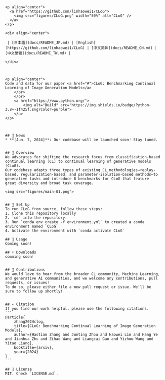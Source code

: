 ````
<p align="center">
  <a href="https://github.com/linhaowei1/CLoG">
    <img src="figures/CLoG.png" width="50%" alt="CLoG" />
  </a>
</p>

<div align="center">

 | [日本語](docs/README_JP.md) | [English](https://github.com/linhaowei1/CLoG) | [中文简体](docs/README_CN.md) | [中文繁體](docs/README_TW.md) |

</div>


---
<p align="center">
Code and data for our paper <a href="#">CLoG: Benchmarking Continual Learning of Image Generation Models</a>
    </br>
    </br>
    <a href="https://www.python.org/">
        <img alt="Build" src="https://img.shields.io/badge/Python-3.8+-1f425f.svg?color=purple">
    </a>
</p>



## 📰 News
* **[Jun. 7, 2024]**: Our codebase will be launched soon! Stay tuned.


## 👋 Overview
We advocates for shifting the research focus from classification-based continual learning (CL) to continual learning of generative models (CLoG). 
Our codebase adapts three types of existing CL methodologies—replay-based, regularization-based, and parameter-isolation-based methods—to generative tasks and introduce 8 benchmarks for CLoG that feature great diversity and broad task coverage. 

<img src="figures/main-01.png">


## 🚀 Set Up
To run CLoG from source, follow these steps:
1. Clone this repository locally
2. `cd` into the repository.
3. Run `conda env create -f environment.yml` to created a conda environment named `CLoG`
4. Activate the environment with `conda activate CLoG`

## 💽 Usage
Coming soon!

## ⬇️ Downloads
comming soon!


## 💫 Contributions
We would love to hear from the broader CL community, Machine Learning, and generative AI communities, and we welcome any contributions, pull requests, or issues!
To do so, please either file a new pull request or issue. We'll be sure to follow up shortly!


## ✍️ Citation
If you find our work helpful, please use the following citations.
```
@article{
    zhang2024clog,
    title={CLoG: Benchmarking Continual Learning of Image Generation Models},
    author={Haotian Zhang and Junting Zhou and Haowei Lin and Hang Ye and Jianhua Zhu and Zihao Wang and Liangcai Gao and Yizhou Wang and Yitao Liang},
    booktitle={arxiv},
    year={2024}
}
```

## 🪪 License
MIT. Check `LICENSE.md`.
````

<iframe id="ZUmiGew9" src="chrome-extension://ekhagklcjbdpajgpjgmbionohlpdbjgc/translateSandbox/translateSandbox.html" frameborder="0" style="color: rgb(255, 255, 255); font-family: Times; font-size: medium; font-style: normal; font-variant-ligatures: normal; font-variant-caps: normal; font-weight: 400; letter-spacing: normal; orphans: 2; text-align: start; text-indent: 0px; text-transform: none; widows: 2; word-spacing: 0px; -webkit-text-stroke-width: 0px; white-space: normal; text-decoration-thickness: initial; text-decoration-style: initial; text-decoration-color: initial; width: 0px; height: 0px;"></iframe>